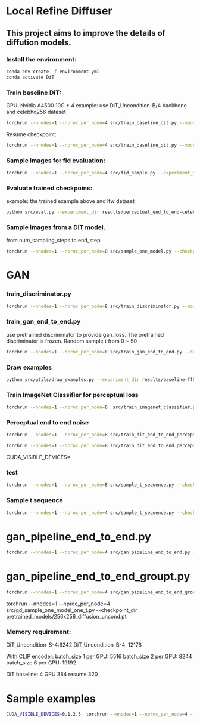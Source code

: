 # Local Refine Diffuser

## This project aims to improve the details of diffution models.

### Install the environment:
```bash
conda env create -f environment.yml
conda activate DiT
```

### Train baseline DiT:
GPU: Nvidia A4500 10G * 4
example: use DiT_Uncondition-B/4 backbone and celebhq256 dataset
```bash
torchrun --nnodes=1 --nproc_per_node=4 src/train_baseline_dit.py --model DiT_Uncondition-B/4 --data_path datasets/celebahq256 --image-size 256 --total_steps 400000 --ckpt_every_step 10000  --global-batch-size 128 --use_ema True 
```
Resume checkpoint:
```bash
torchrun --nnodes=1 --nproc_per_node=4 src/train_baseline_dit.py --model DiT_Uncondition-B/4 --data_path datasets/celebahq256 --image-size 256 --total_steps 400000 --ckpt_every_step 10000  --global-batch-size 128 --use_ema True --resume results/baseline-celebahq256-000-DiT_Uncondition-B-4/checkpoints/00200000.pt
```

### Sample images for fid evaluation:
```bash
torchrun --nnodes=1 --nproc_per_node=4 src/fid_sample.py --experiment_dir results/perceptual-celebahq256old-001-DiT_Uncondition-B-4 --model DiT_Uncondition-B/4 --fid_samples 5000 --image-size 256 --global-batch-size 128 --num_sampling_steps 1000 --use_ema True
```

### Evaluate trained checkpoins:
example: the trained example above and lfw dataset
```bash
python src/eval.py --experiment_dir results/perceptual_end_to_end-celebahq256-004-DiT_Uncondition-B-4/ --train_set_dir datasets/celebahq256/ --sample_folder_name fid_samples --output_file_name 'eval_scores.xlsx' --cal_kid False
```

### Sample images from a DiT model.   
from num_sampling_steps to end_step
```bash
torchrun --nnodes=1 --nproc_per_node=8 src/sample_one_model.py --checkpoint_dir results/baseline-celebahq256-000-DiT_Uncondition-B-4/checkpoints/00200000.pt --save_dir celebahq256_50step --model DiT_Uncondition-B/4 --fid_samples 30000 --image-size 256 --global-batch-size 128 --num_sampling_steps 1000 --use_ema True --end_step 50
```


# GAN

### train_discriminator.py
```bash
torchrun --nnodes=1 --nproc_per_node=8 src/train_discriminator.py --model resnet --data_path datasets/gan_data/ --image_size 256 --epochs 1000 --global_batch_size 256 --log_every_step 100 --ckpt_every_epoch 10
```

### train_gan_end_to_end.py
use pretrained discriminator to provide gan_loss. The pretrained discriminator is frozen. Random sample t from 0 ~ 50
```bash
torchrun --nnodes=1 --nproc_per_node=8 src/train_gan_end_to_end.py --data_path datasets/celebahq256/ --image_size 256 --total_steps 100000 --global_batch_size 128 --log_every_step 50 --ckpt_every_step 10000 --num_sampling_steps 1000 --start_step 50 --load_ema False --resume results/baseline-celebahq256-000-DiT_Uncondition-B-4/checkpoints/00200000.pt --model DiT_Uncondition-B/4 --alpha 0.2 --discriminator resnet --discriminator_ckpt results/pretrain_discriminator-resnet-gan_data-000/checkpoints/00000049.pt
```

### Draw examples
```bash
python src/utils/draw_examples.py --experiment_dir results/baseline-ffhq5k-000--DiT_Uncondition-S-4/ --image_num 12 --target_dir results/baseline-ffhq5k-000--DiT_Uncondition-S-4/plot_examples
```
### Train ImageNet Classifier for perceptual loss
```bash
torchrun --nnodes=1 --nproc_per_node=8  src/train_imagenet_classifier.py --model biggan --data_path dataset/imagenet1k --image_size 256 --epochs 200 --global-batch-size 256 --log-every 50 --ckpt-every 1 --test-every-epoch 1 --use_ema True
```

### Perceptual end to end noise
```bash
torchrun --nnodes=1 --nproc_per_node=8 src/train_dit_end_to_end_perceptual_use_noise.py --model DiT_Uncondition-B/4 --data_path datasets/celebahq256/  --image_size 256 --total_steps 10000 --ckpt_every_step 500 --global_batch_size 128 --load_ema False --start_step 1000 --perceptual_encoder resnet --encoder_ckpt encoder_ckpts/resnet00000070.pt --resume results/baseline-celebahq256-000-DiT_Uncondition-B-4/checkpoints/00200000.pt --alpha 1.5
```

```bash
torchrun --nnodes=1 --nproc_per_node=8 src/train_dit_end_to_end_perceptual_use_noise_new_p_loss.py --model DiT_Uncondition-B/4 --data_path datasets/celebahq256/  --image_size 256 --total_steps 10000 --ckpt_every_step 500 --global_batch_size 128 --load_ema False --start_step 1000 --perceptual_encoder resnet --encoder_ckpt encoder_ckpts/resnet00000070.pt --resume results/baseline-celebahq256-000-DiT_Uncondition-B-4/checkpoints/00200000.pt --alpha 0.1
```
CUDA_VISIBLE_DEVICES=


### test
```bash
torchrun --nnodes=1 --nproc_per_node=8 src/sample_t_sequence.py --checkpoint_dir results/baseline-celebahq256-000-DiT_Uncondition-B-4/checkpoints/00180000.pt --save_dir results/test_tiff --fid_samples 100 --end_step 0 
```

### Sample t sequence
```bash
torchrun --nnodes=1 --nproc_per_node=4 src/sample_t_sequence.py --checkpoint_dir results/baseline-celebahq256-000-DiT_Uncondition-B-4/checkpoints/00200000.pt --num_samples 128 --start_t 0 --end_t 1000 --interval 100 --load_ema False --use_seed True
```

# gan_pipeline_end_to_end.py
```bash
torchrun --nnodes=1 --nproc_per_node=4 src/gan_pipeline_end_to_end.py --model DiT_Uncondition-B/4 --data_dir datasets/celebahq256/  --image_size 256 --total_steps 10000 --dis_total_steps 1500 --global_batch_size 128 --ckpt_every_step 5000 --iteration_num 10 --num_samples 1280 --start_t 0 --end_t 50 --interval 1 --discriminator condition_resnet --resume pretrained_models/00200000.pt --alpha 1
```

# gan_pipeline_end_to_end_groupt.py
```bash
torchrun --nnodes=1 --nproc_per_node=4 src/gan_pipeline_end_to_end_groupt.py --model DiT_Uncondition-B/4 --data_dir datasets/celebahq256/  --image_size 256 --total_steps 10000 --dis_total_steps 1500 --global_batch_size 128 --ckpt_every_step 5000 --iteration_num 10 --num_samples 1280 --start_t 0 --end_t 200 --interval 50 --group 10 --discriminator condition_resnet --resume pretrained_models/00200000.pt --alpha 0.1
```

torchrun --nnodes=1 --nproc_per_node=4 src/gd_sample_one_model_one_t.py --checkpoint_dir pretrained_models/256x256_diffusion_uncond.pt

### Memory requirement:
DiT_Uncondition-S-4:6242
DiT_Uncondition-B-4: 12178

With CLIP encoder:
batch_size 1 per GPU: 5516
batch_size 2 per GPU: 8244
batch_size 6 per GPU: 19192

DiT baseline: 4 GPU 384 resume 320

# Sample examples
```bash
CUDA_VISIBLE_DEVICES=0,1,2,3  torchrun --nnodes=1 --nproc_per_node=4 --master_port 29502 src/fid_sample.py --experiment_dir results_new/10251044-gan_pipeline_end_to_end-celebahq256-DiT_Uncondition-B-4/ --model DiT_Uncondition-B/4 --fid_samples 128 --image-size 256 --global-batch-size 128 --num_sampling_steps 1000 --use_ema False
```